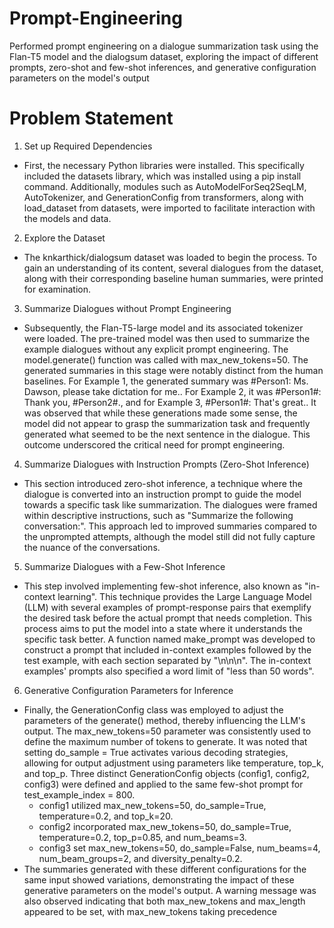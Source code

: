 # Prompt-Engineering
Performed prompt engineering on a dialogue summarization task using the Flan-T5 model and the dialogsum dataset, exploring the impact of different prompts, zero-shot and few-shot inferences, and generative configuration parameters on the model's output

# Problem Statement
1. Set up Required Dependencies
  - First, the necessary Python libraries were installed. This specifically included the datasets library, which was installed using a pip install command. Additionally, modules such as AutoModelForSeq2SeqLM, AutoTokenizer, and GenerationConfig from transformers, along with load_dataset from datasets, were imported to facilitate interaction with the models and data.

2. Explore the Dataset
  - The knkarthick/dialogsum dataset was loaded to begin the process. To gain an understanding of its content, several dialogues from the dataset, along with their corresponding baseline human summaries, were printed for examination. 

3. Summarize Dialogues without Prompt Engineering
  - Subsequently, the Flan-T5-large model and its associated tokenizer were loaded. The pre-trained model was then used to summarize the example dialogues without any explicit prompt engineering. The model.generate() function was called with max_new_tokens=50. The generated summaries in this stage were notably distinct from the human baselines. For Example 1, the generated summary was <pad> #Person1: Ms. Dawson, please take dictation for me.</s>. For Example 2, it was <pad> #Person1#: Thank you, #Person2#.</s>, and for Example 3, <pad> #Person1#: That's great.</s>. It was observed that while these generations made some sense, the model did not appear to grasp the summarization task and frequently generated what seemed to be the next sentence in the dialogue. This outcome underscored the critical need for prompt engineering.

4. Summarize Dialogues with Instruction Prompts (Zero-Shot Inference)
  - This section introduced zero-shot inference, a technique where the dialogue is converted into an instruction prompt to guide the model towards a specific task like summarization. The dialogues were framed within descriptive instructions, such as "Summarize the following conversation:". This approach led to improved summaries compared to the unprompted attempts, although the model still did not fully capture the nuance of the conversations.
    
5. Summarize Dialogues with a Few-Shot Inference
  - This step involved implementing few-shot inference, also known as "in-context learning". This technique provides the Large Language Model (LLM) with several examples of prompt-response pairs that exemplify the desired task before the actual prompt that needs completion. This process aims to put the model into a state where it understands the specific task better. A function named make_prompt was developed to construct a prompt that included in-context examples followed by the test example, with each section separated by "\n\n\n". The in-context examples' prompts also specified a word limit of "less than 50 words". 

6. Generative Configuration Parameters for Inference
  - Finally, the GenerationConfig class was employed to adjust the parameters of the generate() method, thereby influencing the LLM's output. The max_new_tokens=50 parameter was consistently used to define the maximum number of tokens to generate. It was noted that setting do_sample = True activates various decoding strategies, allowing for output adjustment using parameters like temperature, top_k, and top_p. Three distinct GenerationConfig objects (config1, config2, config3) were defined and applied to the same few-shot prompt for test_example_index = 800.
    - config1 utilized max_new_tokens=50, do_sample=True, temperature=0.2, and top_k=20.
    - config2 incorporated max_new_tokens=50, do_sample=True, temperature=0.2, top_p=0.85, and num_beams=3.
    - config3 set max_new_tokens=50, do_sample=False, num_beams=4, num_beam_groups=2, and diversity_penalty=0.2. <br>
  - The summaries generated with these different configurations for the same input showed variations, demonstrating the impact of these generative parameters on the model's output. A warning message was also observed indicating that both max_new_tokens and max_length appeared to be set, with max_new_tokens taking precedence
